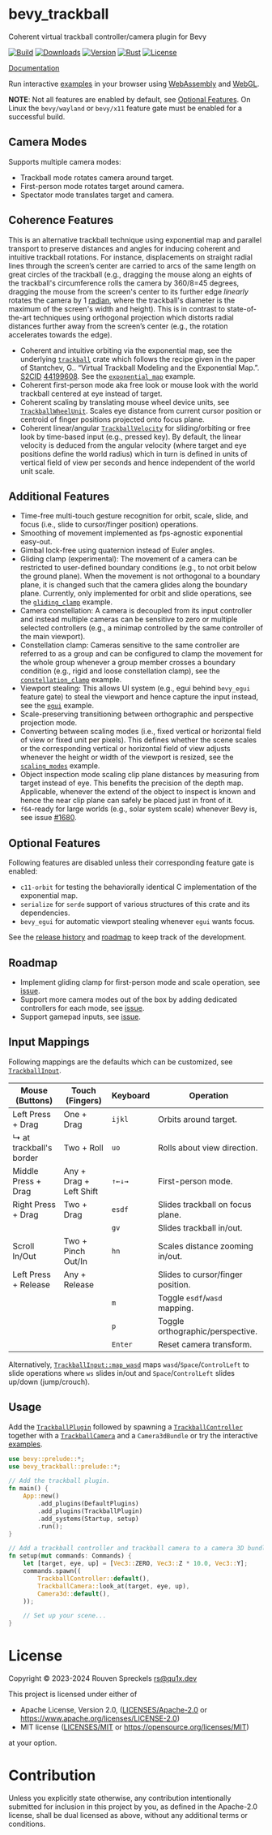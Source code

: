 # bevy_trackball

Coherent virtual trackball controller/camera plugin for Bevy

[![Build][]](https://github.com/qu1x/bevy_trackball/actions/workflows/build.yml)
[![Downloads][]](https://crates.io/crates/bevy_trackball)
[![Version][]](https://crates.io/crates/bevy_trackball)
[![Rust][]](https://www.rust-lang.org)
[![License][]](https://opensource.org/licenses)

[Build]: https://github.com/qu1x/bevy_trackball/actions/workflows/build.yml/badge.svg
[Downloads]: https://img.shields.io/crates/d/bevy_trackball.svg
[Version]: https://img.shields.io/crates/v/bevy_trackball.svg
[Rust]: https://img.shields.io/badge/rust-v1.82.0-brightgreen.svg
[License]: https://img.shields.io/badge/License-MIT%20OR%20Apache--2.0-blue.svg

[Documentation](https://doc.qu1x.dev/bevy_trackball/bevy_trackball)

Run interactive [examples] in your browser using [WebAssembly] and [WebGL].

[WebAssembly]: https://en.wikipedia.org/wiki/WebAssembly
[WebGL]: https://en.wikipedia.org/wiki/WebGL

**NOTE**: Not all features are enabled by default, see [Optional Features](#optional-features). On
Linux the `bevy/wayland` or `bevy/x11` feature gate must be enabled for a successful build.

## Camera Modes

Supports multiple camera modes:

  * Trackball mode rotates camera around target.
  * First-person mode rotates target around camera.
  * Spectator mode translates target and camera.

## Coherence Features

This is an alternative trackball technique using exponential map and parallel transport to
preserve distances and angles for inducing coherent and intuitive trackball rotations. For
instance, displacements on straight radial lines through the screen’s center are carried to arcs
of the same length on great circles of the trackball (e.g., dragging the mouse along an eights
of the trackball's circumference rolls the camera by 360/8=45 degrees, dragging the mouse from
the screen's center to its further edge *linearly* rotates the camera by 1 [radian], where the
trackball's diameter is the maximum of the screen's width and height). This is in contrast to
state-of-the-art techniques using orthogonal projection which distorts radial distances further
away from the screen’s center (e.g., the rotation accelerates towards the edge).

[radian]: https://en.wikipedia.org/wiki/Radian

  * Coherent and intuitive orbiting via the exponential map, see the underlying [`trackball`]
    crate which follows the recipe given in the paper of Stantchev, G.. “Virtual Trackball
    Modeling and the Exponential Map.”. [S2CID] [44199608]. See the [`exponential_map`] example.
  * Coherent first-person mode aka free look or mouse look with the world trackball centered at
    eye instead of target.
  * Coherent scaling by translating mouse wheel device units, see [`TrackballWheelUnit`]. Scales
    eye distance from current cursor position or centroid of finger positions projected onto
    focus plane.
  * Coherent linear/angular [`TrackballVelocity`] for sliding/orbiting or free look by
    time-based input (e.g., pressed key). By default, the linear velocity is deduced from the
    angular velocity (where target and eye positions define the world radius) which in turn is
    defined in units of vertical field of view per seconds and hence independent of the world
    unit scale.

[S2CID]: https://en.wikipedia.org/wiki/S2CID_(identifier)
[44199608]: https://api.semanticscholar.org/CorpusID:44199608

[`trackball`]: https://doc.qu1x.dev/bevy_trackball/trackball
[`TrackballWheelUnit`]: https://doc.qu1x.dev/bevy_trackball/bevy_trackball/enum.TrackballWheelUnit.html
[`TrackballVelocity`]: https://doc.qu1x.dev/bevy_trackball/bevy_trackball/enum.TrackballVelocity.html

## Additional Features

  * Time-free multi-touch gesture recognition for orbit, scale, slide, and focus (i.e., slide to
    cursor/finger position) operations.
  * Smoothing of movement implemented as fps-agnostic exponential easy-out.
  * Gimbal lock-free using quaternion instead of Euler angles.
  * Gliding clamp (experimental): The movement of a camera can be restricted to user-defined
    boundary conditions (e.g., to not orbit below the ground plane). When the movement is not
    orthogonal to a boundary plane, it is changed such that the camera glides along the boundary
    plane. Currently, only implemented for orbit and slide operations, see the [`gliding_clamp`]
    example.
  * Camera constellation: A camera is decoupled from its input controller and instead multiple
    cameras can be sensitive to zero or multiple selected controllers (e.g., a minimap
    controlled by the same controller of the main viewport).
  * Constellation clamp: Cameras sensitive to the same controller are referred to as a group
    and can be configured to clamp the movement for the whole group whenever a group member
    crosses a boundary condition (e.g., rigid and loose constellation clamp), see the
    [`constellation_clamp`] example.
  * Viewport stealing: This allows UI system (e.g., egui behind `bevy_egui` feature gate) to
    steal the viewport and hence capture the input instead, see the [`egui`] example.
  * Scale-preserving transitioning between orthographic and perspective projection mode.
  * Converting between scaling modes (i.e., fixed vertical or horizontal field of view or fixed
    unit per pixels). This defines whether the scene scales or the corresponding vertical or
    horizontal field of view adjusts whenever the height or width of the viewport is resized,
    see the [`scaling_modes`] example.
  * Object inspection mode scaling clip plane distances by measuring from target instead of eye.
    This benefits the precision of the depth map. Applicable, whenever the extend of the object
    to inspect is known and hence the near clip plane can safely be placed just in front of it.
  * `f64`-ready for large worlds (e.g., solar system scale) whenever Bevy is, see issue [#1680].

[#1680]: https://github.com/bevyengine/bevy/issues/1680

## Optional Features

Following features are disabled unless their corresponding feature gate is enabled:

  * `c11-orbit` for testing the behaviorally identical C implementation of the exponential map.
  * `serialize` for `serde` support of various structures of this crate and its dependencies.
  * `bevy_egui` for automatic viewport stealing whenever `egui` wants focus.

See the [release history](RELEASES.md) and [roadmap](#Roadmap) to keep track of the development.

## Roadmap

  * Implement gliding clamp for first-person mode and scale operation, see
    [issue](https://github.com/qu1x/bevy_trackball/issues/5).
  * Support more camera modes out of the box by adding dedicated controllers for each mode, see
    [issue](https://github.com/qu1x/bevy_trackball/issues/3).
  * Support gamepad inputs, see [issue](https://github.com/qu1x/bevy_trackball/issues/4).

## Input Mappings

Following mappings are the defaults which can be customized, see [`TrackballInput`].

Mouse (Buttons)         | Touch (Fingers)         | Keyboard | Operation
----------------------- | ----------------------- | -------- | ---------------------------------
Left Press + Drag       | One + Drag              | `ijkl`   | Orbits around target.
↳ at trackball's border | Two + Roll              | `uo`     | Rolls about view direction.
Middle Press + Drag     | Any + Drag + Left Shift | `↑←↓→`   | First-person mode.
Right Press + Drag      | Two + Drag              | `esdf`   | Slides trackball on focus plane.
&nbsp;                  | &nbsp;                  | `gv`     | Slides trackball in/out.
Scroll In/Out           | Two + Pinch Out/In      | `hn`     | Scales distance zooming in/out.
Left Press + Release    | Any + Release           | &nbsp;   | Slides to cursor/finger position.
&nbsp;                  | &nbsp;                  | `m`      | Toggle `esdf`/`wasd` mapping.
&nbsp;                  | &nbsp;                  | `p`      | Toggle orthographic/perspective.
&nbsp;                  | &nbsp;                  | `Enter`  | Reset camera transform.

Alternatively, [`TrackballInput::map_wasd`] maps `wasd`/`Space`/`ControlLeft` to slide
operations where `ws` slides in/out and `Space`/`ControlLeft` slides up/down (jump/crouch).

[`TrackballInput`]: https://doc.qu1x.dev/bevy_trackball/bevy_trackball/struct.TrackballInput.html
[`TrackballInput::map_wasd`]: https://doc.qu1x.dev/bevy_trackball/bevy_trackball/struct.TrackballInput.html#method.map_wasd

## Usage

Add the [`TrackballPlugin`] followed by spawning a [`TrackballController`] together with a
[`TrackballCamera`] and a `Camera3dBundle` or try the interactive [examples].

```rust
use bevy::prelude::*;
use bevy_trackball::prelude::*;

// Add the trackball plugin.
fn main() {
	App::new()
		.add_plugins(DefaultPlugins)
		.add_plugins(TrackballPlugin)
		.add_systems(Startup, setup)
		.run();
}

// Add a trackball controller and trackball camera to a camera 3D bundle.
fn setup(mut commands: Commands) {
	let [target, eye, up] = [Vec3::ZERO, Vec3::Z * 10.0, Vec3::Y];
	commands.spawn((
		TrackballController::default(),
		TrackballCamera::look_at(target, eye, up),
		Camera3d::default(),
	));

	// Set up your scene...
}
```

[`TrackballPlugin`]: https://doc.qu1x.dev/bevy_trackball/bevy_trackball/struct.TrackballPlugin.html
[`TrackballController`]: https://doc.qu1x.dev/bevy_trackball/bevy_trackball/struct.TrackballController.html
[`TrackballCamera`]: https://doc.qu1x.dev/bevy_trackball/bevy_trackball/struct.TrackballCamera.html

[examples]: https://qu1x.dev/bevy_trackball
[`exponential_map`]: https://qu1x.dev/bevy_trackball/exponential_map.html
[`gliding_clamp`]: https://qu1x.dev/bevy_trackball/gliding_clamp.html
[`constellation_clamp`]: https://qu1x.dev/bevy_trackball/constellation_clamp.html
[`egui`]: https://qu1x.dev/bevy_trackball/egui.html
[`scaling_modes`]: https://github.com/qu1x/bevy_trackball/blob/main/examples/scaling_modes.rs

# License

Copyright © 2023-2024 Rouven Spreckels <rs@qu1x.dev>

This project is licensed under either of

 * Apache License, Version 2.0, ([LICENSES/Apache-2.0](LICENSES/Apache-2.0) or
   https://www.apache.org/licenses/LICENSE-2.0)
 * MIT license ([LICENSES/MIT](LICENSES/MIT) or https://opensource.org/licenses/MIT)

at your option.

# Contribution

Unless you explicitly state otherwise, any contribution intentionally submitted for inclusion in
this project by you, as defined in the Apache-2.0 license, shall be dual licensed as above, without
any additional terms or conditions.
